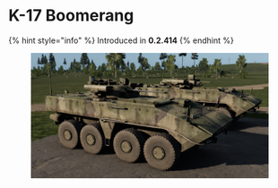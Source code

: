 # K-17 Boomerang

{% hint style="info" %}
Introduced in **0.2.414**
{% endhint %}

<figure><img src="../../../.gitbook/assets/изображение_2023-06-18_160514655.png" alt=""><figcaption></figcaption></figure>
